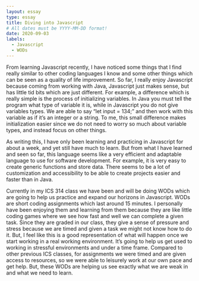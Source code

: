 ```yaml
---
layout: essay
type: essay
title: Diving into Javascript
# All dates must be YYYY-MM-DD format!
date: 2020-09-03
labels:
  - Javascript
  - WODs
---
```



From learning Javascript recently, I have noticed some things that I find really similar to other coding languages I know and some other things
which can be seen as a quality of life improvement. So far, I really enjoy Javascript because coming from working with Java, Javascript just 
makes sense, but has little tid bits which are just different. For example, a difference which is really simple is the process of initializing 
variables. In Java you must tell the program what type of variable it is, while in Javascript you do not give variables types. We are able to 
say “let input = 134;” and then work with this variable as if it’s an integer or a string. To me, this small difference makes initialization 
easier since we do not need to worry so much about variable types, and instead focus on other things. 

As writing this, I have only been learning and practicing in Javascript for about a week, and yet still have much to learn. But from what I 
have learned and seen so far, this language seems like a very efficient and adaptable language to use for software development. For example, it 
is very easy to create generic functions and store data. There seems to be a lot of customization and accessibility to be able to create 
projects easier and faster than in Java. 

Currently in my ICS 314 class we have been and will be doing WODs which are going to help us practice and expand our horizons in Javascript. 
WODs are short coding assignments which last around 15 minutes. I personally have been enjoying them and learning from them because they are 
like little coding games where we see how fast and well we can complete a given task. Since they are graded in our class, they give a sense of 
pressure and stress because we are timed and given a task we might not know how to do it. But, I feel like this is a good representation of 
what will happen once we start working in a real working environment. It’s going to help us get used to working in stressful environments and 
under a time frame. Compared to other previous ICS classes, for assignments we were timed and are given access to resources, so we were able to 
leisurely work at our own pace and get help.  But, these WODs are helping us see exactly what we are weak in and what we need to learn. 
